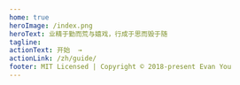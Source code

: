 ```yaml
---
home: true
heroImage: /index.png
heroText: 业精于勤而荒与嬉戏，行成于思而毁于随
tagline: 
actionText: 开始  →
actionLink: /zh/guide/
footer: MIT Licensed | Copyright © 2018-present Evan You
---
```

